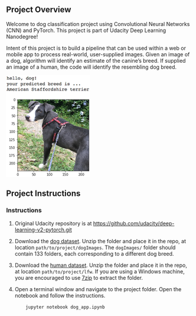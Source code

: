 [//]: # (Image References)

[image1]: ./images/sample_dog_output.png "Sample Output"
[image2]: ./images/vgg16_model.png "VGG-16 Model Layers"
[image3]: ./images/vgg16_model_draw.png "VGG16 Model Figure"


## Project Overview

Welcome to dog classification project using Convolutional Neural Networks (CNN) and PyTorch. This project is part of Udacity Deep Learning Nanodegree! 

Intent of this project is to build a pipeline that can be used within a web or mobile app to process real-world, user-supplied images.  Given an image of a dog, algorithm will identify an estimate of the canine’s breed.  If supplied an image of a human, the code will identify the resembling dog breed.  

![Sample Output][image1]


## Project Instructions

### Instructions

1. Original Udacity repository is at https://github.com/udacity/deep-learning-v2-pytorch.git

2. Download the [dog dataset](https://s3-us-west-1.amazonaws.com/udacity-aind/dog-project/dogImages.zip).  Unzip the folder and place it in the repo, at location `path/to/project/dogImages`.  The `dogImages/` folder should contain 133 folders, each corresponding to a different dog breed.
3. Download the [human dataset](http://vis-www.cs.umass.edu/lfw/lfw.tgz).  Unzip the folder and place it in the repo, at location `path/to/project/lfw`.  If you are using a Windows machine, you are encouraged to use [7zip](http://www.7-zip.org/) to extract the folder. 
4. Open a terminal window and navigate to the project folder. Open the notebook and follow the instructions.
	
	```
		jupyter notebook dog_app.ipynb
	```
